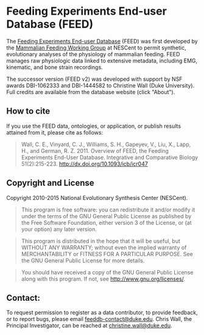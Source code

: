 # Feeding Experiments End-user Database (FEED)

The [Feeding Experiments End-user Database](http://www.feedexp.org/)
(FEED) was first developed by the [Mammalian Feeding Working Group] at
NESCent to permit synthetic, evolutionary analyses of the physiology
of mammalian feeding. FEED manages raw physiologic data linked to
extensive metadata, including EMG, kinematic, and bone strain
recordings.

The successor version (FEED v2) was developed with support by NSF awards
DBI-1062333 and DBI-1444582 to Christine Wall (Duke University). Full
credits are available from the database website (click "About").

## How to cite

If you use the FEED data, ontologies, or application, or publish
results attained from it, please cite as follows:

> Wall, C. E., Vinyard, C. J., Williams, S. H., Gapeyev, V., Liu, X., Lapp, H., and German, R. Z. 2011. Overview of FEED, the Feeding Experiments End-User Database. Integrative and Comparative Biology 51(2):215-223. http://dx.doi.org/10.1093/icb/icr047

## Copyright and License

Copyright 2010-2015 National Evolutionary Synthesis Center (NESCent). 

>    This program is free software: you can redistribute it and/or modify
    it under the terms of the GNU General Public License as published by
    the Free Software Foundation, either version 3 of the License, or
    (at your option) any later version.

>    This program is distributed in the hope that it will be useful,
    but WITHOUT ANY WARRANTY; without even the implied warranty of
    MERCHANTABILITY or FITNESS FOR A PARTICULAR PURPOSE.  See the
    GNU General Public License for more details.

>    You should have received a copy of the GNU General Public License
    along with this program.  If not, see <http://www.gnu.org/licenses/>.

## Contact: 

To request permission to register as a data contributor, to provide
feedback, or to report bugs, please email feeddb-contact@duke.edu.
Chris Wall, the Principal Investigator, can be reached at
christine.wall@duke.edu.

[Mammalian Feeding Working Group]: http://nescent.org/science/awards_summary.php?id=150
